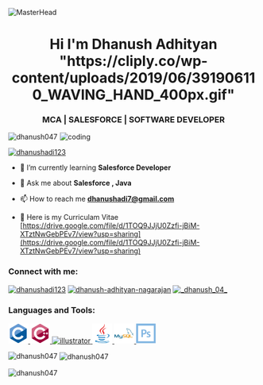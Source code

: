 ![MasterHead](https://previews.123rf.com/images/karpenkoilia/karpenkoilia1801/karpenkoilia180100060/94056117-conceito-de-linha-vetorial-para-ci%C3%AAncia-da-computa%C3%A7%C3%A3o-web-banner-linear-para-programa%C3%A7%C3%A3o-.jpg)
<h1 align="center">Hi I'm Dhanush Adhityan "https://cliply.co/wp-content/uploads/2019/06/391906110_WAVING_HAND_400px.gif"</h1>
<h3 align="center">MCA | SALESFORCE | SOFTWARE DEVELOPER</h3>
<img align="right" alt="coding" width="400" src="https://c.tenor.com/NOYF3f82b_gAAAAC/programmer.gif">


<p align="left"> <img src="https://komarev.com/ghpvc/?username=dhanush047&label=Profile%20views&color=0e75b6&style=flat" alt="dhanush047" /> </p>

<p align="left"> <a href="https://twitter.com/dhanushadi123" target="blank"><img src="https://img.shields.io/twitter/follow/dhanushadi123?logo=twitter&style=for-the-badge" alt="dhanushadi123" /></a> </p>

- 🌱 I’m currently learning **Salesforce Developer**

- 💬 Ask me about **Salesforce , Java**

- 📫 How to reach me **dhanushadi7@gmail.com**

- 📄 Here is my Curriculam Vitae [https://drive.google.com/file/d/1TOQ9JJjU0Zzfi-jBiM-XTztNwGebPEv7/view?usp=sharing](https://drive.google.com/file/d/1TOQ9JJjU0Zzfi-jBiM-XTztNwGebPEv7/view?usp=sharing)

<h3 align="left">Connect with me:</h3>
<p align="left">
<a href="https://twitter.com/dhanushadi123" target="blank"><img align="center" src="https://raw.githubusercontent.com/rahuldkjain/github-profile-readme-generator/master/src/images/icons/Social/twitter.svg" alt="dhanushadi123" height="30" width="40" /></a>
<a href="https://linkedin.com/in/dhanush-adhityan-nagarajan" target="blank"><img align="center" src="https://raw.githubusercontent.com/rahuldkjain/github-profile-readme-generator/master/src/images/icons/Social/linked-in-alt.svg" alt="dhanush-adhityan-nagarajan" height="30" width="40" /></a>
<a href="https://instagram.com/_dhanush_04_" target="blank"><img align="center" src="https://raw.githubusercontent.com/rahuldkjain/github-profile-readme-generator/master/src/images/icons/Social/instagram.svg" alt="_dhanush_04_" height="30" width="40" /></a>
</p>

<h3 align="left">Languages and Tools:</h3>
<p align="left"> <a href="https://www.cprogramming.com/" target="_blank" rel="noreferrer"> <img src="https://raw.githubusercontent.com/devicons/devicon/master/icons/c/c-original.svg" alt="c" width="40" height="40"/> </a> <a href="https://www.w3schools.com/cpp/" target="_blank" rel="noreferrer"> <img src="https://raw.githubusercontent.com/devicons/devicon/master/icons/cplusplus/cplusplus-original.svg" alt="cplusplus" width="40" height="40"/> </a> <a href="https://www.adobe.com/in/products/illustrator.html" target="_blank" rel="noreferrer"> <img src="https://www.vectorlogo.zone/logos/adobe_illustrator/adobe_illustrator-icon.svg" alt="illustrator" width="40" height="40"/> </a> <a href="https://www.java.com" target="_blank" rel="noreferrer"> <img src="https://raw.githubusercontent.com/devicons/devicon/master/icons/java/java-original.svg" alt="java" width="40" height="40"/> </a> <a href="https://www.mysql.com/" target="_blank" rel="noreferrer"> <img src="https://raw.githubusercontent.com/devicons/devicon/master/icons/mysql/mysql-original-wordmark.svg" alt="mysql" width="40" height="40"/> </a> <a href="https://www.photoshop.com/en" target="_blank" rel="noreferrer"> <img src="https://raw.githubusercontent.com/devicons/devicon/master/icons/photoshop/photoshop-line.svg" alt="photoshop" width="40" height="40"/> </a> </p>

<p><img align="left" src="https://github-readme-stats.vercel.app/api/top-langs?username=dhanush047&show_icons=true&locale=en&layout=compact" alt="dhanush047" /></p>

<p>&nbsp;<img align="center" src="https://github-readme-stats.vercel.app/api?username=dhanush047&show_icons=true&locale=en" alt="dhanush047" /></p>

<p><img align="center" src="https://github-readme-streak-stats.herokuapp.com/?user=dhanush047&" alt="dhanush047" /></p>

